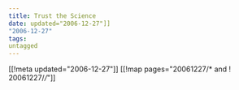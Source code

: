 ```yaml
---
title: Trust the Science
date: updated="2006-12-27"]]
"2006-12-27"
tags:
untagged
---
```

[[!meta updated="2006-12-27"]]
[[!map pages="20061227/* and ! 20061227/*/*"]]

